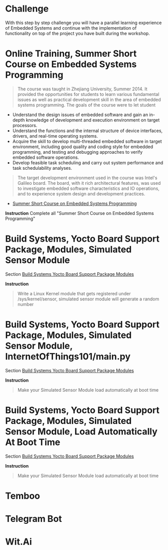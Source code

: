 # Challenge

With this step by step challenge you will have a parallel learning experience of Embedded Systems and continue with the implementation of functionality on top of the project you have built during the workshop.

# Online Training, Summer Short Course on Embedded Systems Programming

> The course was taught in Zhejiang University, Summer 2014. It provided the opportunities for students to learn various fundamental issues as well as practical development skill in the area of embedded systems programming. The goals of the course were to let student
- Understand the design issues of embedded software and gain an in-depth knowledge of development and execution environment on target processors.
- Understand the functions and the internal structure of device interfaces, drivers, and real-time operating systems.
- Acquire the skill to develop multi-threaded embedded software in target environment, including good quality and coding style for embedded programming, and testing and debugging approaches to verify embedded software operations.
- Develop feasible task scheduling and carry out system performance and task schedulability analyses.

> The target development environment used in the course was Intel's Galileo board. The board, with it rich architectural features, was used to investigate embedded software characteristics and IO operations, and to experience system design and development practices.

- [Summer Short Course on Embedded Systems Programming](http://rts.lab.asu.edu/web_ESP_Summer2014/ESP_Main_page.htm)

__Instruction__ Complete all "Summer Short Course on Embedded Systems Programming"

# Build Systems, Yocto Board Support Package, Modules, Simulated Sensor Module

Section [Build Systems Yocto Board Support Package Modules](https://theiotlearninginitiative.gitbooks.io/embedded-linux/content/documentation/Modules.html)

__Instruction__ 

> Write a Linux Kernel module that gets registered under /sys/kernel/sensor, simulated sensor module will generate a random number

# Build Systems, Yocto Board Support Package, Modules, Simulated Sensor Module, InternetOfThings101/main.py 

Section [Build Systems Yocto Board Support Package Modules](https://theiotlearninginitiative.gitbooks.io/embedded-linux/content/documentation/Modules.html)

__Instruction__

> Make your Simulated Sensor Module load automatically at boot time

# Build Systems, Yocto Board Support Package, Modules, Simulated Sensor Module, Load Automatically At Boot Time 

Section [Build Systems Yocto Board Support Package Modules](https://theiotlearninginitiative.gitbooks.io/embedded-linux/content/documentation/Modules.html)

__Instruction__

> Make your Simulated Sensor Module load automatically at boot time


# Temboo


# Telegram Bot


# Wit.Ai

